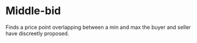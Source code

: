 Middle-bid
==========

Finds a price point overlapping between a min and max the buyer and seller have discreetly proposed.
